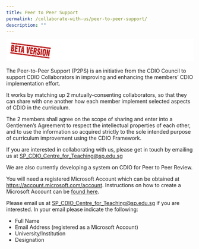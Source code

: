 ```yaml
---
title: Peer to Peer Support
permalink: /collaborate-with-us/peer-to-peer-support/
description: ""
---
```


![](/images/beta-version.jpg)

The Peer-to-Peer Support (P2PS) is an initiative from the CDIO Council to support CDIO Collaborators in improving and enhancing the members’ CDIO implementation effort.

It works by matching up 2 mutually-consenting collaborators, so that they can share with one another how each member implement selected aspects of CDIO in the curriculum.

The 2 members shall agree on the scope of sharing and enter into a Gentlemen’s Agreement to respect the intellectual properties of each other, and to use the information so acquired strictly to the sole intended purpose of curriculum improvement using the CDIO Framework.


If you are interested in collaborating with us,  please get in touch by emailing us at SP_CDIO_Centre_for_Teaching@sp.edu.sg

We are also currently developing a system on CDIO for Peer to Peer Review.

You will need a registered Microsoft Account which can be obtained at https://account.microsoft.com/account. Instructions on how to create a Microsoft Account can be [found here](https://support.microsoft.com/en-us/account-billing/how-to-create-a-new-microsoft-account-a84675c3-3e9e-17cf-2911-3d56b15c0aaf).

Please email us at SP_CDIO_Centre_for_Teaching@sp.edu.sg if you are interested. In your email please indicate the following:

* Full Name
* Email Address (registered as a Microsoft Account)
* University/Institution
* Designation